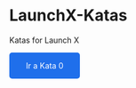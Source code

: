 # LaunchX-Katas
Katas for Launch X

<a style="background: #1f6feb; color: #fff; border-radius: 5px; padding: 15px 30px; display: inline-block; text-decoration: none;" href="./Modulo_0/Kata0.ipynb">Ir a Kata 0</a>